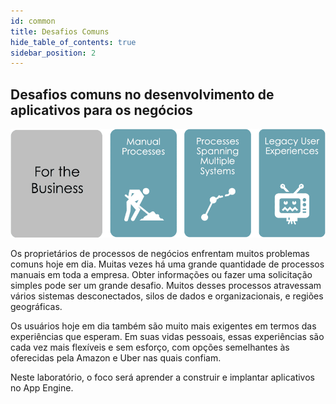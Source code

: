 ```yaml
---
id: common
title: Desafios Comuns
hide_table_of_contents: true
sidebar_position: 2
---
```


## Desafios comuns no desenvolvimento de aplicativos para os negócios

![](/img/lab-aemc/2023-09-06-16-10-38.png)

Os proprietários de processos de negócios enfrentam muitos problemas comuns hoje em dia. Muitas vezes há uma grande quantidade de processos manuais em toda a empresa. Obter informações ou fazer uma solicitação simples pode ser um grande desafio. Muitos desses processos atravessam vários sistemas desconectados, silos de dados e organizacionais, e regiões geográficas.

Os usuários hoje em dia também são muito mais exigentes em termos das experiências que esperam. Em suas vidas pessoais, essas experiências são cada vez mais flexíveis e sem esforço, com opções semelhantes às oferecidas pela Amazon e Uber nas quais confiam.

Neste laboratório, o foco será aprender a construir e implantar aplicativos no App Engine.
